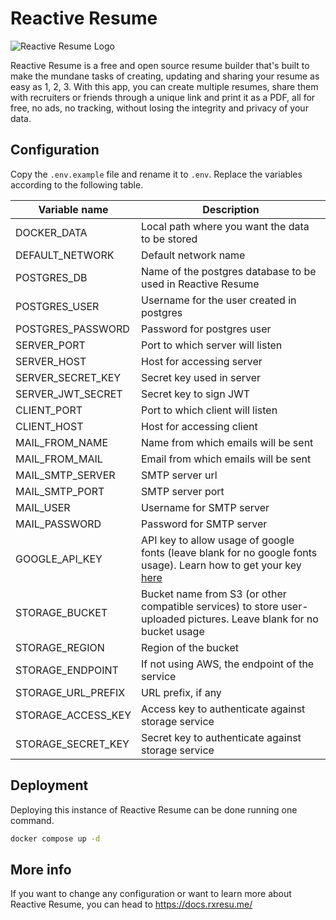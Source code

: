 # Reactive Resume

![Reactive Resume Logo](https://rxresu.me/images/logos/logo.svg)

Reactive Resume is a free and open source resume builder that's built to make the mundane tasks of creating, updating and sharing your resume as easy as 1, 2, 3. With this app, you can create multiple resumes, share them with recruiters or friends through a unique link and print it as a PDF, all for free, no ads, no tracking, without losing the integrity and privacy of your data.

## Configuration

Copy the `.env.example` file and rename it to `.env`. Replace the variables according to the following table.

| Variable name      | Description                                                                                                                                                                               |
|--------------------|-------------------------------------------------------------------------------------------------------------------------------------------------------------------------------------------|
| DOCKER_DATA        | Local path where you want the data to be stored                                                                                                                                           |
| DEFAULT_NETWORK    | Default network name                                                                                                                                                                      |
| POSTGRES_DB        | Name of the postgres database to be used in Reactive Resume                                                                                                                               |
| POSTGRES_USER      | Username for the user created in postgres                                                                                                                                                 |
| POSTGRES_PASSWORD  | Password for postgres user                                                                                                                                                                |
| SERVER_PORT        | Port to which server will listen                                                                                                                                                          |
| SERVER_HOST        | Host for accessing server                                                                                                                                                                 |
| SERVER_SECRET_KEY  | Secret key used in server                                                                                                                                                                 |
| SERVER_JWT_SECRET  | Secret key to sign JWT                                                                                                                                                                    |
| CLIENT_PORT        | Port to which client will listen                                                                                                                                                          |
| CLIENT_HOST        | Host for accessing client                                                                                                                                                                 |
| MAIL_FROM_NAME     | Name from which emails will be sent                                                                                                                                                       |
| MAIL_FROM_MAIL     | Email from which emails will be sent                                                                                                                                                      |
| MAIL_SMTP_SERVER   | SMTP server url                                                                                                                                                                           |
| MAIL_SMTP_PORT     | SMTP server port                                                                                                                                                                          |
| MAIL_USER          | Username for SMTP server                                                                                                                                                                  |
| MAIL_PASSWORD      | Password for SMTP server                                                                                                                                                                  |
| GOOGLE_API_KEY     | API key to allow usage of google fonts (leave blank for no google fonts usage). Learn how to get your key [here](https://docs.rxresu.me/source-code/environment-variables#google_api_key) |
| STORAGE_BUCKET     | Bucket name from S3 (or other compatible services) to store user-uploaded pictures. Leave blank for no bucket usage                                                                       |
| STORAGE_REGION     | Region of the bucket                                                                                                                                                                      |
| STORAGE_ENDPOINT   | If not using AWS, the endpoint of the service                                                                                                                                             |
| STORAGE_URL_PREFIX | URL prefix, if any                                                                                                                                                                        |
| STORAGE_ACCESS_KEY | Access key to authenticate against storage service                                                                                                                                        |
| STORAGE_SECRET_KEY | Secret key to authenticate against storage service                                                                                                                                        |

## Deployment

Deploying this instance of Reactive Resume can be done running one command.

```bash
docker compose up -d
```

## More info

If you want to change any configuration or want to learn more about Reactive Resume, you can head to https://docs.rxresu.me/